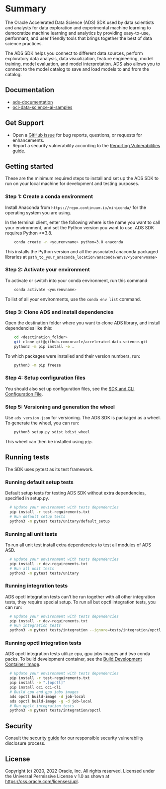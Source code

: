 # Summary

The Oracle Accelerated Data Science (ADS) SDK used by data scientists and analysts for
data exploration and experimental machine learning to democratize machine learning and
analytics by providing easy-to-use, performant, and user friendly tools that
brings together the best of data science practices.

The ADS SDK helps you connect to different data sources, perform exploratory data analysis,
data visualization, feature engineering, model training, model evaluation, and
model interpretation. ADS also allows you to connect to the model catalog to save and load
models to and from the catalog.

## Documentation

 - [ads-documentation](https://docs.oracle.com/en-us/iaas/tools/ads-sdk/latest/index.html)
 - [oci-data-science-ai-samples](https://github.com/oracle/oci-data-science-ai-samples)

## Get Support

- Open a [GitHub issue](https://github.com/oracle/accelerated-data-science/issues) for bug reports, questions, or requests for enhancements.
- Report a security vulnerability according to the [Reporting Vulnerabilities guide](https://www.oracle.com/corporate/security-practices/assurance/vulnerability/reporting.html).

## Getting started

These are the minimum required steps to install and set up the ADS SDK to run on your local machine
for development and testing purposes.

### Step 1: Create a conda environment

Install Anaconda from `https://repo.continuum.io/miniconda/` for the operating system you are using.

In the terminal client, enter the following where <yourenvname> is the name you want to call your environment,
and set the Python version you want to use. ADS SDK requires Python >=3.8.

```bash
    conda create -n <yourenvname> python=3.8 anaconda
```

This installs the Python version and all the associated anaconda packaged libraries at `path_to_your_anaconda_location/anaconda/envs/<yourenvname>`

### Step 2: Activate your environment

To activate or switch into your conda environment, run this command:

```bash
    conda activate <yourenvname>
```

To list of all your environments, use the `conda env list` command.

### Step 3: Clone ADS and install dependencies

Open the destination folder where you want to clone ADS library, and install dependencies like this:

```bash
    cd <desctination_folder>
    git clone git@github.com:oracle/accelerated-data-science.git
    python3 -m pip install -e .
```

To which packages were installed and their version numbers, run:

```bash
    python3 -m pip freeze
```

### Step 4: Setup configuration files

You should also set up configuration files, see the [SDK and CLI Configuration File](https://docs.cloud.oracle.com/Content/API/Concepts/sdkconfig.htm).


### Step 5: Versioning and generation the wheel

Use `ads_version.json` for versioning. The ADS SDK is packaged as a wheel. To generate the wheel, you can run:

```bash
    python3 setup.py sdist bdist_wheel
```

This wheel can then be installed using `pip`.

## Running tests

The SDK uses pytest as its test framework.

### Running default setup tests

Default setup tests for testing ADS SDK without extra dependencies, specified in setup.py.

```bash
  # Update your environment with tests dependencies
  pip install -r test-requirements.txt
  # Run default setup tests
  python3 -m pytest tests/unitary/default_setup
```

### Running all unit tests

To run all unit test install extra dependencies to test all modules of ADS ASD.

```bash
  # Update your environment with tests dependencies
  pip install -r dev-requirements.txt
  # Run all unit tests
  python3 -m pytest tests/unitary
```

### Running integration tests

ADS opctl integration tests can't be run together with all other integration tests, they require special setup.
To run all but opctl integration tests, you can run:

```bash
  # Update your environment with tests dependencies
  pip install -r dev-requirements.txt
  # Run integration tests
  python3 -m pytest tests/integration --ignore=tests/integration/opctl
```

### Running opctl integration tests

ADS opctl integration tests utilize cpu, gpu jobs images and two conda packs.
To build development container, see the [Build Development Container Image](https://accelerated-data-science.readthedocs.io/en/latest/user_guide/cli/opctl/localdev/jobs_container_image.html).

```bash
  # Update your environment with tests dependencies
  pip install -r test-requirements.txt
  pip install -e ".[opctl]"
  pip install oci oci-cli
  # Build cpu and gpu jobs images
  ads opctl build-image -d job-local
  ads opctl build-image -g -d job-local  
  # Run opclt integration tests
  python3 -m pytest tests/integration/opctl
```

## Security

Consult the [security guide](./SECURITY.md) for our responsible security
vulnerability disclosure process.

## License

Copyright (c) 2020, 2022 Oracle, Inc. All rights reserved.
Licensed under the Universal Permissive License v 1.0 as shown at https://oss.oracle.com/licenses/upl.
